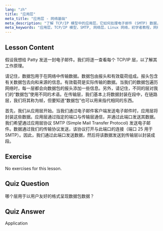 ```yaml
---
lang: "zh"
title: "应用层"
meta_title: "应用层 - 网络基础"
meta_description: "了解 TCP/IP 模型中的应用层，它如何处理电子邮件 (SMTP) 数据，以及它在网络通信中的作用。理解网络层。"
meta_keywords: "应用层，TCP/IP 模型，SMTP, 网络层，Linux 网络，初学者教程，网络通信"
---
```


## Lesson Content

假设我想给 Patty 发送一封电子邮件。我们将逐一查看每个 TCP/IP 层，以了解其工作原理。

请记住，数据包用于在网络中传输数据。数据包由报头和有效载荷组成。报头包含有关数据包去向和来源的信息。有效载荷是实际传输的数据。当我们的数据包遍历网络时，每一层都会向数据包的报头添加一些信息。另外，请记住，不同的层对我们的“数据包”使用不同的术语。在传输层，我们基本上将数据封装在段中，在链路层，我们将其称为帧，但要知道“数据包”也可以用来指代相同的东西。

首先，我们从应用层开始。当我们通过电子邮件客户端发送电子邮件时，应用层将封装这些数据。应用层通过指定的端口与传输层通信，并通过此端口发送其数据。我们希望通过应用层协议 SMTP (Simple Mail Transfer Protocol) 发送电子邮件。数据通过我们的传输协议发送，该协议打开与此端口的连接（端口 25 用于 SMTP）。因此，我们通过此端口发送数据，然后将该数据发送到传输层以封装成段。

## Exercise

No exercises for this lesson.

## Quiz Question

哪个层用于以用户友好的格式呈现数据包数据？

## Quiz Answer

Application
